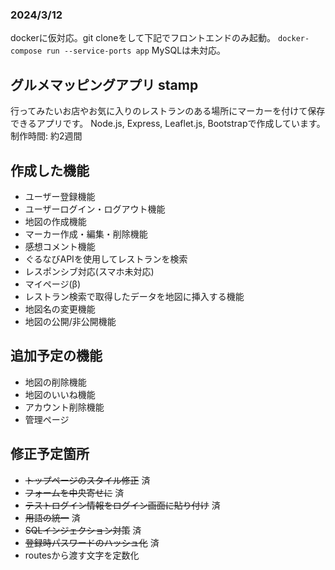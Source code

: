 ### 2024/3/12
dockerに仮対応。git cloneをして下記でフロントエンドのみ起動。
```docker-compose run --service-ports app```
MySQLは未対応。

## グルメマッピングアプリ stamp
行ってみたいお店やお気に入りのレストランのある場所にマーカーを付けて保存できるアプリです。
Node.js, Express, Leaflet.js, Bootstrapで作成しています。
制作時間: 約2週間

## 作成した機能
- ユーザー登録機能
- ユーザーログイン・ログアウト機能
- 地図の作成機能
- マーカー作成・編集・削除機能
- 感想コメント機能
- ぐるなびAPIを使用してレストランを検索
- レスポンシブ対応(スマホ未対応)
- マイページ(β)
- レストラン検索で取得したデータを地図に挿入する機能
- 地図名の変更機能
- 地図の公開/非公開機能

## 追加予定の機能
- 地図の削除機能
- 地図のいいね機能
- アカウント削除機能
- 管理ページ

## 修正予定箇所
- ~~トップページのスタイル修正~~ 済
- ~~フォームを中央寄せに~~ 済
- ~~テストログイン情報をログイン画面に貼り付け~~ 済
- ~~用語の統一~~ 済
- ~~SQLインジェクション対策~~ 済
- ~~登録時パスワードのハッシュ化~~ 済
- routesから渡す文字を定数化